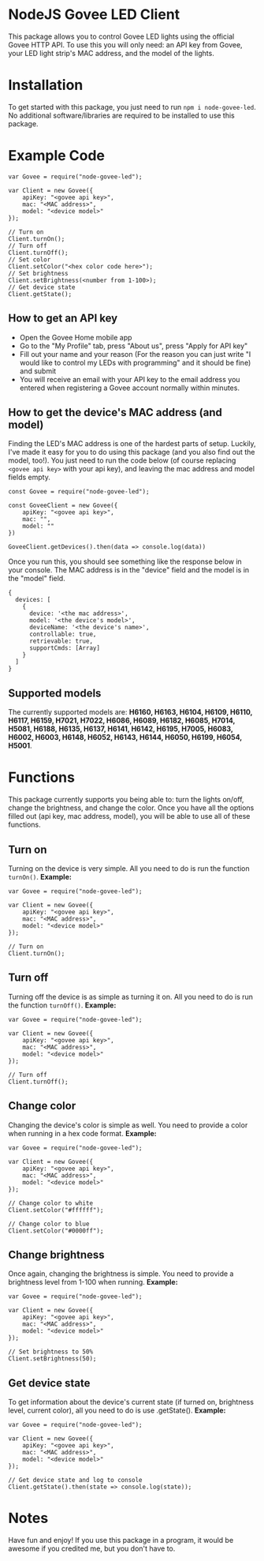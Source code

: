 # NodeJS Govee LED Client

This package allows you to control Govee LED lights using the official Govee HTTP API. To use this you will only need: an API key from Govee, your LED light strip's MAC address, and the model of the lights.


# Installation

To get started with this package, you just need to run `npm i node-govee-led`. No additional software/libraries are required to be installed to use this package.

# Example Code

    var Govee = require("node-govee-led");
	
	var Client = new Govee({
		apiKey: "<govee api key>",
		mac: "<MAC address>",
		model: "<device model>"
	});
	
	// Turn on
	Client.turnOn();
	// Turn off
	Client.turnOff();
	// Set color
	Client.setColor("<hex color code here>");
	// Set brightness
	Client.setBrightness(<number from 1-100>);
	// Get device state
	Client.getState();

## How to get an API key

-   Open the Govee Home mobile app
-   Go to the "My Profile" tab, press "About us", press "Apply for API key"
-   Fill out your name and your reason (For the reason you can just write "I would like to control my LEDs with programming" and it should be fine) and submit
-   You will receive an email with your API key to the email address you entered when registering a Govee account normally within minutes.

## How to get the device's MAC address (and model)

Finding the LED's MAC address is one of the hardest parts of setup. Luckily, I've made it easy for you to do using this package (and you also find out the model, too!). You just need to run the code below (of course replacing `<govee api key>` with your api key), and leaving the mac address and model fields empty.

	const Govee = require("node-govee-led");

	const GoveeClient = new Govee({
		apiKey: "<govee api key>",
		mac: "",
		model: ""
	})

	GoveeClient.getDevices().then(data => console.log(data))

Once you run this, you should see something like the response below in your console. The MAC address is in the "device" field and the model is in the "model" field.

    {
	  devices: [
	    {
	      device: '<the mac address>',
	      model: '<the device's model>',
	      deviceName: '<the device's name>',
	      controllable: true,
	      retrievable: true,
	      supportCmds: [Array]
	    }
	  ]
	}


## Supported models

The currently supported models are: **H6160, H6163, H6104, H6109, H6110, H6117, H6159, H7021, H7022, H6086, H6089, H6182, H6085, H7014, H5081, H6188, H6135, H6137, H6141, H6142, H6195, H7005, H6083, H6002, H6003, H6148, H6052, H6143, H6144, H6050, H6199, H6054, H5001**.


# Functions

This package currently supports you being able to: turn the lights on/off, change the brightness, and change the color. Once you have all the options filled out (api key, mac address, model), you will be able to use all of these functions.

## Turn on

Turning on the device is very simple. All you need to do is run the function `turnOn()`.
**Example:**

    var Govee = require("node-govee-led");
	
	var Client = new Govee({
		apiKey: "<govee api key>",
		mac: "<MAC address>",
		model: "<device model>"
	});
	
	// Turn on
	Client.turnOn();


## Turn off
Turning off the device is as simple as turning it on. All you need to do is run the function `turnOff()`.
**Example:**

    var Govee = require("node-govee-led");
	
	var Client = new Govee({
		apiKey: "<govee api key>",
		mac: "<MAC address>",
		model: "<device model>"
	});
	
	// Turn off
	Client.turnOff();


## Change color


Changing the device's color is simple as well. You need to provide a color when running in a hex code format.
**Example:**

    var Govee = require("node-govee-led");
	
	var Client = new Govee({
		apiKey: "<govee api key>",
		mac: "<MAC address>",
		model: "<device model>"
	});
	
	// Change color to white
	Client.setColor("#ffffff");
	
	// Change color to blue
	Client.setColor("#0000ff");


## Change brightness

Once again, changing the brightness is simple. You need to provide a brightness level from 1-100 when running.
**Example:**

    var Govee = require("node-govee-led");
	
	var Client = new Govee({
		apiKey: "<govee api key>",
		mac: "<MAC address>",
		model: "<device model>"
	});
	
	// Set brightness to 50%
	Client.setBrightness(50);
	

## Get device state

To get information about the device's current state (if turned on, brightness level, current color), all you need to do is use .getState().
**Example:**

    var Govee = require("node-govee-led");
	
	var Client = new Govee({
		apiKey: "<govee api key>",
		mac: "<MAC address>",
		model: "<device model>"
	});
	
	// Get device state and log to console
	Client.getState().then(state => console.log(state));
	

# Notes
Have fun and enjoy! If you use this package in a program, it would be awesome if you credited me, but you don't have to.
